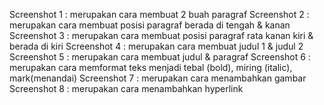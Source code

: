 Screenshot 1 : merupakan cara membuat 2 buah paragraf
Screenshot 2 : merupakan cara membuat posisi paragraf berada di tengah & kanan
Screenshot 3 : merupakan cara membuat posisi paragraf rata kanan kiri & berada di kiri
Screenshot 4 : merupakan cara membuat judul 1 & judul 2
Screenshot 5 : merupakan cara membuat judul & paragraf
Screenshot 6 : merupakan cara memformat teks menjadi tebal (bold), miring (italic), mark(menandai)
Screenshot 7 : merupakan cara menambahkan gambar
Screenshot 8 : merupakan cara menambahkan hyperlink
